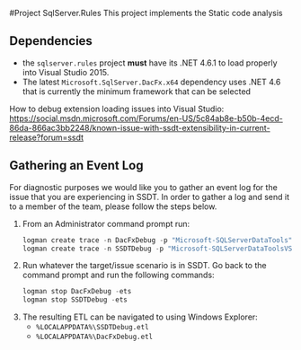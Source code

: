 #Project SqlServer.Rules
This project implements the Static code analysis

## Dependencies
* the `sqlserver.rules` project **must** have its .NET 4.6.1 to load properly into Visual Studio 2015.
* The latest `Microsoft.SqlServer.DacFx.x64` dependency uses .NET 4.6 that is currently the minimum framework that can be selected

How to debug extension loading issues into Visual Studio:
        https://social.msdn.microsoft.com/Forums/en-US/5c84ab8e-b50b-4ecd-86da-866ac3bb2248/known-issue-with-ssdt-extensibility-in-current-release?forum=ssdt

## Gathering an Event Log
For diagnostic purposes we would like you to gather an event log for the issue that you are experiencing in SSDT.
In order to gather a log and send it to a member of the team, please follow the steps below.

1. From an Administrator command prompt run:
    ```powershell
    logman create trace -n DacFxDebug -p "Microsoft-SQLServerDataTools" 0x800 -o "%LOCALAPPDATA%\DacFxDebug.etl" -ets
    logman create trace -n SSDTDebug -p "Microsoft-SQLServerDataToolsVS" 0x800 -o "%LOCALAPPDATA%\SSDTDebug.etl" -ets
    ```
2. Run whatever the target/issue scenario is in SSDT. Go back to the command prompt and run the following commands:
    ```powershell
    logman stop DacFxDebug -ets
    logman stop SSDTDebug -ets
    ```
3. The resulting ETL can be navigated to using Windows Explorer:
    * `%LOCALAPPDATA%\SSDTDebug.etl`
    * `%LOCALAPPDATA%\DacFxDebug.etl`
